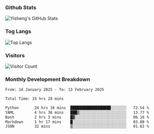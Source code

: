 ### Github Stats
![Yisheng's GitHub Stats](https://github-readme-stats-9qabuvhk1-gongyisheng.vercel.app/api?username=gongyisheng&count_private=true&show_icons=true)
### Tog Langs
![Top Langs](https://github-readme-stats-9qabuvhk1-gongyisheng.vercel.app/api/top-langs/?username=gongyisheng&layout=compact)
### Visitors
![Visitor Count](https://profile-counter.glitch.me/gongyisheng/count.svg)
### Monthly Development Breakdown
<!--START_SECTION:waka-->

```txt
From: 14 January 2025 - To: 13 February 2025

Total Time: 33 hrs 28 mins

Python       24 hrs 16 mins  ██████████████████░░░░░░░   72.54 %
YAML         4 hrs 36 mins   ███▒░░░░░░░░░░░░░░░░░░░░░   13.77 %
Bash         2 hrs 3 mins    █▓░░░░░░░░░░░░░░░░░░░░░░░   06.16 %
Markdown     1 hr 17 mins    █░░░░░░░░░░░░░░░░░░░░░░░░   03.88 %
JSON         32 mins         ▒░░░░░░░░░░░░░░░░░░░░░░░░   01.62 %
```

<!--END_SECTION:waka-->

